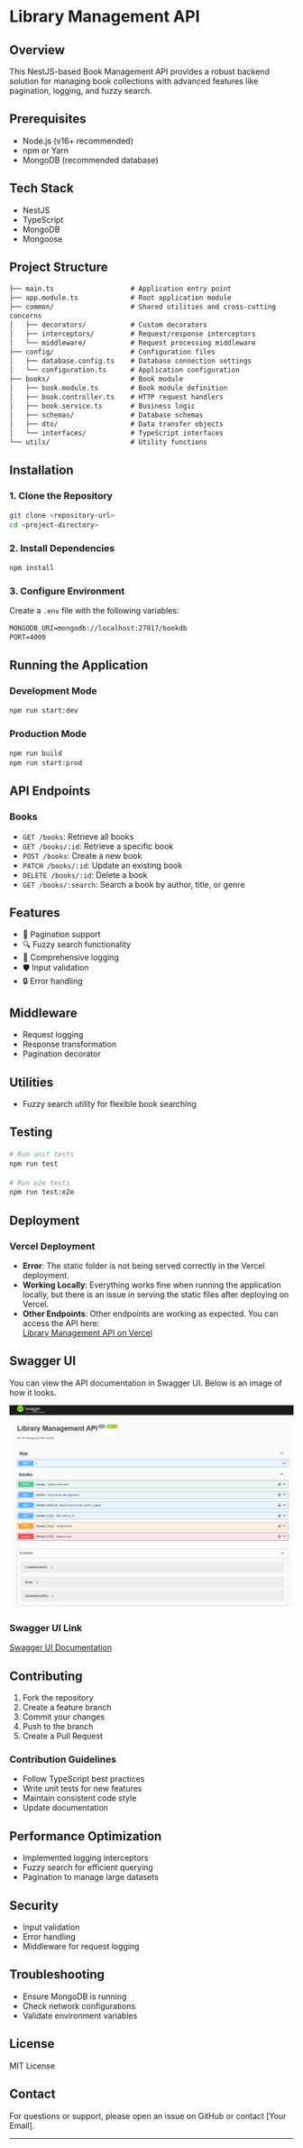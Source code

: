 # Library Management API

## Overview

This NestJS-based Book Management API provides a robust backend solution for managing book collections with advanced features like pagination, logging, and fuzzy search.

## Prerequisites

- Node.js (v16+ recommended)
- npm or Yarn
- MongoDB (recommended database)

## Tech Stack

- NestJS
- TypeScript
- MongoDB
- Mongoose

## Project Structure

```
├── main.ts                   # Application entry point
├── app.module.ts             # Root application module
├── common/                   # Shared utilities and cross-cutting concerns
│   ├── decorators/           # Custom decorators
│   ├── interceptors/         # Request/response interceptors
│   └── middleware/           # Request processing middleware
├── config/                   # Configuration files
│   ├── database.config.ts    # Database connection settings
│   └── configuration.ts      # Application configuration
├── books/                    # Book module
│   ├── book.module.ts        # Book module definition
│   ├── book.controller.ts    # HTTP request handlers
│   ├── book.service.ts       # Business logic
│   ├── schemas/              # Database schemas
│   ├── dto/                  # Data transfer objects
│   └── interfaces/           # TypeScript interfaces
└── utils/                    # Utility functions
```

## Installation

### 1. Clone the Repository

```bash
git clone <repository-url>
cd <project-directory>
```

### 2. Install Dependencies

```bash
npm install
```

### 3. Configure Environment

Create a `.env` file with the following variables:

```
MONGODB_URI=mongodb://localhost:27017/bookdb
PORT=4000
```

## Running the Application

### Development Mode

```bash
npm run start:dev
```

### Production Mode

```bash
npm run build
npm run start:prod
```

## API Endpoints

### Books

- `GET /books`: Retrieve all books
- `GET /books/:id`: Retrieve a specific book
- `POST /books`: Create a new book
- `PATCH /books/:id`: Update an existing book
- `DELETE /books/:id`: Delete a book
- `GET /books/:search`: Search a book by author, title, or genre

## Features

- 🚀 Pagination support
- 🔍 Fuzzy search functionality
- 📝 Comprehensive logging
- 🛡️ Input validation
- 🔒 Error handling

## Middleware

- Request logging
- Response transformation
- Pagination decorator

## Utilities

- Fuzzy search utility for flexible book searching

## Testing

```bash
# Run unit tests
npm run test

# Run e2e tests
npm run test:e2e
```

## Deployment

### Vercel Deployment

- **Error**: The static folder is not being served correctly in the Vercel deployment.
- **Working Locally**: Everything works fine when running the application locally, but there is an issue in serving the static files after deploying on Vercel.
- **Other Endpoints**: Other endpoints are working as expected. You can access the API here:  
  [Library Management API on Vercel](https://lib-management-api-k2qr-hfj1cfft5-prakash333singhs-projects.vercel.app/)

## Swagger UI

You can view the API documentation in Swagger UI. Below is an image of how it looks.

![swagger image](<Screenshot 2024-12-26 234032.png>)

### Swagger UI Link

[Swagger UI Documentation](https://lib-management-m9fgew9on-prakash333singhs-projects.vercel.app/api)

## Contributing

1. Fork the repository
2. Create a feature branch
3. Commit your changes
4. Push to the branch
5. Create a Pull Request

### Contribution Guidelines

- Follow TypeScript best practices
- Write unit tests for new features
- Maintain consistent code style
- Update documentation

## Performance Optimization

- Implemented logging interceptors
- Fuzzy search for efficient querying
- Pagination to manage large datasets

## Security

- Input validation
- Error handling
- Middleware for request logging

## Troubleshooting

- Ensure MongoDB is running
- Check network configurations
- Validate environment variables

## License

MIT License

## Contact

For questions or support, please open an issue on GitHub or contact [Your Email].

---

```

```
